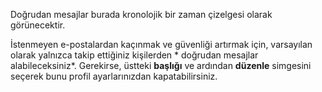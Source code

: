 Doğrudan mesajlar burada kronolojik bir zaman çizelgesi olarak görünecektir.

İstenmeyen e-postalardan kaçınmak ve güvenliği artırmak için, varsayılan olarak yalnızca takip ettiğiniz kişilerden * doğrudan mesajlar alabileceksiniz*. Gerekirse, üstteki **başlığı** ve ardından **düzenle** simgesini seçerek bunu profil ayarlarınızdan kapatabilirsiniz.

